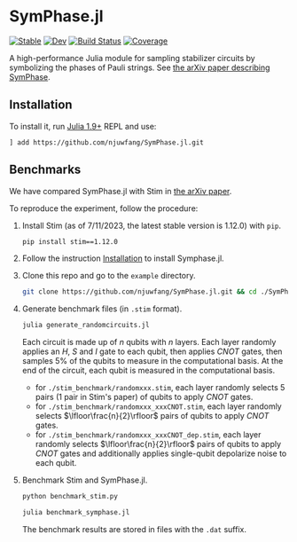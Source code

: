 # SymPhase.jl

[![Stable](https://img.shields.io/badge/docs-stable-blue.svg)](https://njuwfang.github.io/SymPhase.jl/stable/)
[![Dev](https://img.shields.io/badge/docs-dev-blue.svg)](https://njuwfang.github.io/SymPhase.jl/dev/)
[![Build Status](https://github.com/njuwfang/SymPhase.jl/actions/workflows/CI.yml/badge.svg?branch=main)](https://github.com/njuwfang/SymPhase.jl/actions/workflows/CI.yml?query=branch%3Amain)
[![Coverage](https://codecov.io/gh/njuwfang/SymPhase.jl/branch/main/graph/badge.svg)](https://codecov.io/gh/njuwfang/SymPhase.jl)

A high-performance Julia module for sampling stabilizer circuits by symbolizing the phases of Pauli strings.
See [the arXiv paper describing SymPhase](http://arxiv.org/abs/2311.03906).

## Installation

To install it, run [Julia 1.9+](https://julialang.org/downloads/) REPL and use:

```
] add https://github.com/njuwfang/SymPhase.jl.git
```

## Benchmarks

We have compared SymPhase.jl with Stim in [the arXiv paper](http://arxiv.org/abs/2311.03906).

To reproduce the experiment, follow the procedure:

1. Install Stim (as of 7/11/2023, the latest stable version is 1.12.0) with `pip`.
    ```bash
    pip install stim==1.12.0
    ```
2. Follow the instruction [Installation](#installation) to install Symphase.jl.
3. Clone this repo and go to the `example` directory.
    ```bash
    git clone https://github.com/njuwfang/SymPhase.jl.git && cd ./SymPhase.jl/example/
    ```
4. Generate benchmark files (in `.stim` format).
    ```bash
    julia generate_randomcircuits.jl
    ```

    Each circuit is made up of $n$ qubits with $n$ layers. Each layer randomly applies an $H$, $S$ and $I$ gate to each qubit, then applies $\mathit{CNOT}$ gates, then samples 5\% of the qubits to measure in the computational basis. At the end of the circuit, each qubit is measured in the computational basis.
    - for `./stim_benchmark/randomxxx.stim`, each layer randomly selects 5 pairs (1 pair in Stim's paper) of qubits to apply $\mathit{CNOT}$ gates.
    - for `./stim_benchmark/randomxxx_xxxCNOT.stim`, each layer randomly selects $\lfloor\frac{n}{2}\rfloor$ pairs of qubits to apply $\mathit{CNOT}$ gates.
    - for `./stim_benchmark/randomxxx_xxxCNOT_dep.stim`, each layer randomly selects $\lfloor\frac{n}{2}\rfloor$ pairs of qubits to apply $\mathit{CNOT}$ gates and additionally applies single-qubit depolarize noise to each qubit.

5. Benchmark Stim and SymPhase.jl.
    ```bash
    python benchmark_stim.py
    ```
    ```bash
    julia benchmark_symphase.jl
    ```
    The benchmark results are stored in files with the `.dat` suffix.
